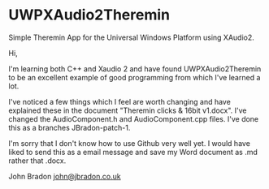 # UWPXAudio2Theremin
Simple Theremin App for the Universal Windows Platform using XAudio2.

Hi,

I'm learning both C++ and Xaudio 2 and have found UWPXAudio2Theremin to be an excellent example of good programming from which I've learned a lot.

I've noticed a few things which I feel are worth changing and have explained these in the document "Theremin clicks & 16bit v1.docx". I've changed the AudioComponent.h and AudioComponent.cpp files. I've done this as a branches JBradon-patch-1. 

I'm sorry that I don't know how to use Github very well yet. I would have liked to send this as a email message and save my Word document as .md rather that .docx. 



John Bradon john@jbradon.co.uk 

